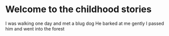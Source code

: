 # Welcome to the childhood stories
I was walking one day and met a blug dog
He barked at me gently
I passed him and went into the forest
